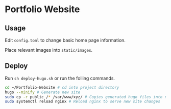 # Portfolio Website

## Usage
Edit ```config.toml``` to change basic home page information.

Place relevant images into ```static/images```.

## Deploy
Run ```sh deploy-hugo.sh``` or run the folling commands.
```bash
cd ~/Portfolio-Website # cd into project directory
hugo --minify # Generate new site
sudo cp -r public /* /var/www/xyz/ # Copies generated hugo files into new nginx site and replaces old files
sudo systemctl reload nginx # Reload nginx to serve new site changes
```
